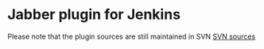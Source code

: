Jabber plugin for Jenkins
=========================

Please note that the plugin sources are still maintained in SVN [SVN sources]

[SVN sources]: https://svn.jenkins-ci.org/trunk/hudson/plugins/jabber